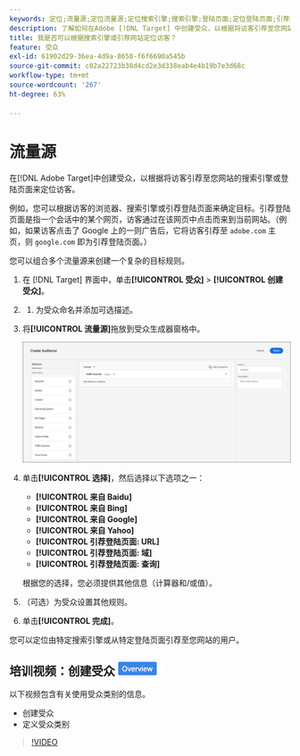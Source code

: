 ```yaml
---
keywords: 定位;流量源;定位流量源;定位搜索引擎;搜索引擎;登陆页面;定位登陆页面;引荐登陆页面
description: 了解如何在Adobe [!DNL Target] 中创建受众，以根据将访客引荐至您网站的搜索引擎或登陆页面来定位访客。
title: 我是否可以根据搜索引擎或引荐网站定位访客？
feature: 受众
exl-id: 61902d29-36ea-4d9a-8650-f6f6690a545b
source-git-commit: c02a22723b38d4cd2e3d338eab4e4b19b7e3d68c
workflow-type: tm+mt
source-wordcount: '267'
ht-degree: 63%

---
```


# 流量源

在[!DNL Adobe Target]中创建受众，以根据将访客引荐至您网站的搜索引擎或登陆页面来定位访客。

例如，您可以根据访客的浏览器、搜索引擎或引荐登陆页面来确定目标。引荐登陆页面是指一个会话中的某个网页，访客通过在该网页中点击而来到当前网站。（例如，如果访客点击了 Google 上的一则广告后，它将访客引荐至 `adobe.com` 主页，则 `google.com` 即为引荐登陆页面。）

您可以组合多个流量源来创建一个复杂的目标规则。

1. 在 [!DNL Target] 界面中，单击&#x200B;**[!UICONTROL 受众]** > **[!UICONTROL 创建受众]**。
1. 
   1. 为受众命名并添加可选描述。
1. 将&#x200B;**[!UICONTROL 流量源]**&#x200B;拖放到受众生成器窗格中。

   ![](assets/target_traffic_source.png)

1. 单击&#x200B;**[!UICONTROL 选择]**，然后选择以下选项之一：

   * **[!UICONTROL 来自 Baidu]**
   * **[!UICONTROL 来自 Bing]**
   * **[!UICONTROL 来自 Google]**
   * **[!UICONTROL 来自 Yahoo]**
   * **[!UICONTROL 引荐登陆页面: URL]**
   * **[!UICONTROL 引荐登陆页面: 域]**
   * **[!UICONTROL 引荐登陆页面: 查询]**

   根据您的选择，您必须提供其他信息（计算器和/或值）。

1. （可选）为受众设置其他规则。
1. 单击&#x200B;**[!UICONTROL 完成]**。

您可以定位由特定搜索引擎或从特定登陆页面引荐至您网站的用户。

## 培训视频：创建受众  ![概述徽章](/help/assets/overview.png)

以下视频包含有关使用受众类别的信息。

* 创建受众
* 定义受众类别

>[!VIDEO](https://video.tv.adobe.com/v/17392)
